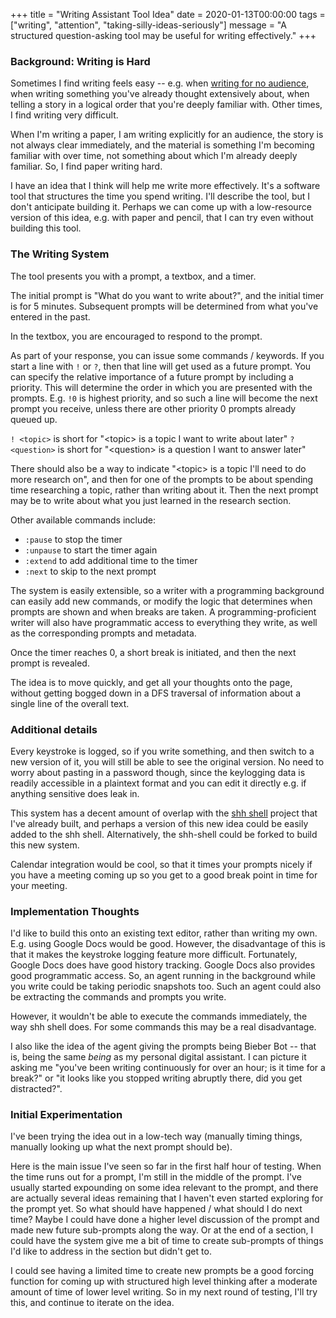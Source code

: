 +++
title = "Writing Assistant Tool Idea"
date = 2020-01-13T00:00:00
tags = ["writing", "attention", "taking-silly-ideas-seriously"]
message = "A structured question-asking tool may be useful for writing effectively."
+++

### Background: Writing is Hard

Sometimes I find writing feels easy -- e.g. when [writing for no audience](/snippets/2019-12-30-writing-for-no-audience/), when writing something you've already thought extensively about, when telling a story in a logical order that you're deeply familiar with. Other times, I find writing very difficult.

When I'm writing a paper, I am writing explicitly for an audience, the story is not always clear immediately, and the material is something I'm becoming familiar with over time, not something about which I'm already deeply familiar.
So, I find paper writing hard.

I have an idea that I think will help me write more effectively. It's a software tool that structures the time you spend writing. I'll describe the tool, but I don't anticipate building it. Perhaps we can come up with a low-resource version of this idea, e.g. with paper and pencil, that I can try even without building this tool.


### The Writing System

The tool presents you with a prompt, a textbox, and a timer.

The initial prompt is "What do you want to write about?", and the initial timer is for 5 minutes. Subsequent prompts will be determined from what you've entered in the past.

In the textbox, you are encouraged to respond to the prompt.

As part of your response, you can issue some commands / keywords.
If you start a line with `!` or `?`, then that line will get used as a future prompt.
You can specify the relative importance of a future prompt by including a priority.
This will determine the order in which you are presented with the prompts.
E.g. `!0` is highest priority, and so such a line will become the next prompt you receive, unless there are other priority 0 prompts already queued up.

`! <topic>` is short for "\<topic\> is a topic I want to write about later"
`? <question>` is short for "\<question\> is a question I want to answer later"

There should also be a way to indicate "\<topic\> is a topic I'll need to do more research on", and then for one of the prompts to be about spending time researching a topic, rather than writing about it. Then the next prompt may be to write about what you just learned in the research section.

Other available commands include:

- `:pause` to stop the timer
- `:unpause` to start the timer again
- `:extend` to add additional time to the timer
- `:next` to skip to the next prompt

The system is easily extensible, so a writer with a programming background can easily add new commands, or modify the logic that determines when prompts are shown and when breaks are taken. A programming-proficient writer will also have programmatic access to everything they write, as well as the corresponding prompts and metadata.

Once the timer reaches 0, a short break is initiated, and then the next prompt is revealed.

The idea is to move quickly, and get all your thoughts onto the page, without getting bogged down in a DFS traversal of information about a single line of the overall text.


### Additional details

Every keystroke is logged, so if you write something, and then switch to a new version of it, you will still be able to see the original version. No need to worry about pasting in a password though, since the keylogging data is readily accessible in a plaintext format and you can edit it directly e.g. if anything sensitive does leak in.

This system has a decent amount of overlap with the [shh shell](/projects/shh-shell) project that I've already built,
and perhaps a version of this new idea could be easily added to the shh shell. Alternatively, the shh-shell could be forked to build this new system.

Calendar integration would be cool, so that it times your prompts nicely if you have a meeting coming up so you get to a good break point in time for your meeting.


### Implementation Thoughts

I'd like to build this onto an existing text editor, rather than writing my own. E.g. using Google Docs would be good.
However, the disadvantage of this is that it makes the keystroke logging feature more difficult. Fortunately, Google Docs does have good history tracking. Google Docs also provides good programmatic access. So, an agent running in the background while you write could be taking periodic snapshots too. Such an agent could also be extracting the commands and prompts you write.

However, it wouldn't be able to execute the commands immediately, the way shh shell does. For some commands this may be a real disadvantage.

I also like the idea of the agent giving the prompts being Bieber Bot -- that is, being the same _being_ as my personal digital assistant. I can picture it asking me "you've been writing continuously for over an hour; is it time for a break?" or "it looks like you stopped writing abruptly there, did you get distracted?".

### Initial Experimentation

I've been trying the idea out in a low-tech way (manually timing things, manually looking up what the next prompt should be).

Here is the main issue I've seen so far in the first half hour of testing. When the time runs out for a prompt, I'm still in the middle of the prompt. I've usually started expounding on some idea relevant to the prompt, and there are actually several ideas remaining that I haven't even started exploring for the prompt yet. So what should have happened / what should I do next time? Maybe I could have done a higher level discussion of the prompt and made new future sub-prompts along the way. Or at the end of a section, I could have the system give me a bit of time to create sub-prompts of things I'd like to address in the section but didn't get to.

I could see having a limited time to create new prompts be a good forcing function for coming up with structured high level thinking after a moderate amount of time of lower level writing. So in my next round of testing, I'll try this, and continue to iterate on the idea.
